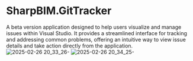 # SharpBIM.GitTracker
A beta version application designed to help users visualize and manage issues within Visual Studio. It provides a streamlined interface for tracking and addressing common problems, offering an intuitive way to view issue details and take action directly from the application.
![2025-02-26 20_33_26-](https://github.com/user-attachments/assets/25c42cb1-fca2-4dec-b316-1928873fdc0f)
![2025-02-26 20_34_25-](https://github.com/user-attachments/assets/dc32c154-52d0-4ef5-bfff-d282448196e4)
